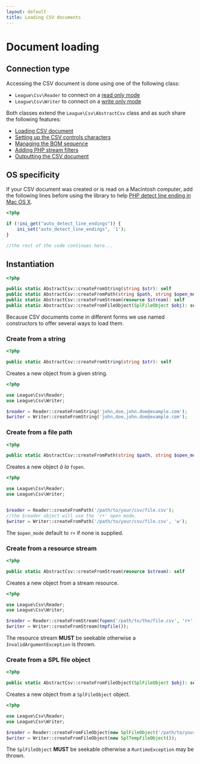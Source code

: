 ```yaml
---
layout: default
title: Loading CSV documents
---
```


# Document loading

## Connection type

Accessing the CSV document is done using one of the following class:

* `League\Csv\Reader` to connect on a [read only mode](/9.0/reader/)
* `League\Csv\Writer` to connect on a [write only mode](/9.0/writer/)

Both classes extend the `League\Csv\AbstractCsv` class and as such share the following features:

- [Loading CSV document](#instantiation)
- [Setting up the CSV controls characters](/9.0/connections/controls/)
- [Managing the BOM sequence](/9.0/connections/bom/)
- [Adding PHP stream filters](/9.0/connections/filters/)
- [Outputting the CSV document](/9.0/connections/output/)

## OS specificity

If your CSV document was created or is read on a Macintosh computer, add the following lines before using the library to help [PHP detect line ending in Mac OS X](http://php.net/manual/en/function.fgetcsv.php#refsect1-function.fgetcsv-returnvalues).

~~~php
<?php

if (!ini_get("auto_detect_line_endings")) {
    ini_set("auto_detect_line_endings", '1');
}

//the rest of the code continues here...
~~~

## Instantiation

~~~php
<?php

public static AbstractCsv::createFromString(string $str): self
public static AbstractCsv::createFromPath(string $path, string $open_mode = 'r+'): self
public static AbstractCsv::createFromStream(resource $stream): self
public static AbstractCsv::createFromFileObject(SplFileObject $obj): self
~~~

Because CSV documents come in different forms we use named constructors to offer several ways to load them.

### Create from a string

~~~php
<?php

public static AbstractCsv::createFromString(string $str): self
~~~

Creates a new object from a given string.

~~~php
<?php

use League\Csv\Reader;
use League\Csv\Writer;

$reader = Reader::createFromString('john,doe,john.doe@example.com');
$writer = Writer::createFromString('john,doe,john.doe@example.com');
~~~

### Create from a file path

~~~php
<?php

public static AbstractCsv::createFromPath(string $path, string $open_mode = 'r+'): self
~~~

Creates a new object *à la* `fopen`.

~~~php
<?php

use League\Csv\Reader;
use League\Csv\Writer;


$reader = Reader::createFromPath('/path/to/your/csv/file.csv');
//the $reader object will use the 'r+' open mode.
$writer = Writer::createFromPath('/path/to/your/csv/file.csv', 'w');
~~~

<p class="message-notice"> The <code>$open_mode</code> default to <code>r+</code> if none is supplied.</p>

### Create from a resource stream

~~~php
<?php

public static AbstractCsv::createFromStream(resource $stream): self
~~~

Creates a new object from a stream resource.

~~~php
<?php

use League\Csv\Reader;
use League\Csv\Writer;

$reader = Reader::createFromStream(fopen('/path/to/the/file.csv', 'r+'));
$writer = Writer::createFromStream(tmpfile());
~~~

<p class="message-warning"> The resource stream <strong>MUST</strong> be seekable otherwise a <code>InvalidArgumentException</code> is thrown.</p>

### Create from a SPL file object

~~~php
<?php

public static AbstractCsv::createFromFileObject(SplFileObject $obj): self
~~~

Creates a new object from a `SplFileObject` object.

~~~php
<?php

use League\Csv\Reader;
use League\Csv\Writer;

$reader = Reader::createFromFileObject(new SplFileObject('/path/to/your/csv/file.csv'));
$writer = Writer::createFromFileObject(new SplTempFileObject());
~~~

<p class="message-warning"> The <code>SplFileObject</code> <strong>MUST</strong> be seekable otherwise a <code>RuntimeException</code> may be thrown.</p>